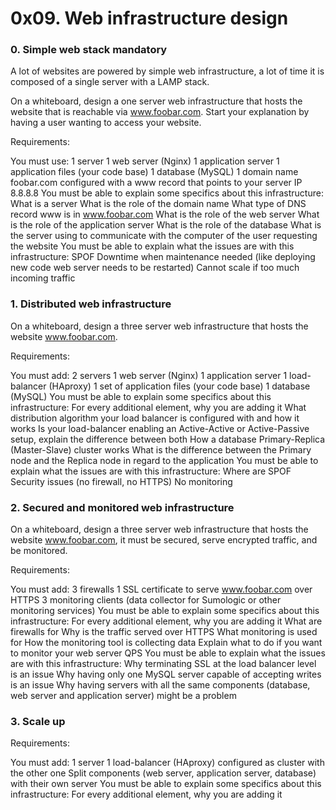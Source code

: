 # 0x09. Web infrastructure design

### 0. Simple web stack mandatory
A lot of websites are powered by simple web infrastructure, a lot of time it is composed of a single server with a LAMP stack.

On a whiteboard, design a one server web infrastructure that hosts the website that is reachable via www.foobar.com. Start your explanation by having a user wanting to access your website.

Requirements:

You must use:
	1 server
	1 web server (Nginx)
	1 application server
	1 application files (your code base)
	1 database (MySQL)
	1 domain name foobar.com configured with a www record that points to your server IP 8.8.8.8
You must be able to explain some specifics about this infrastructure:
	What is a server
	What is the role of the domain name
	What type of DNS record www is in www.foobar.com
	What is the role of the web server
	What is the role of the application server
	What is the role of the database
	What is the server using to communicate with the computer of the user requesting the website
You must be able to explain what the issues are with this infrastructure:
	SPOF
	Downtime when maintenance needed (like deploying new code web server needs to be restarted)
	Cannot scale if too much incoming traffic

### 1. Distributed web infrastructure

On a whiteboard, design a three server web infrastructure that hosts the website www.foobar.com.

Requirements:

You must add:
	2 servers
	1 web server (Nginx)
	1 application server
	1 load-balancer (HAproxy)
	1 set of application files (your code base)
	1 database (MySQL)
You must be able to explain some specifics about this infrastructure:
	For every additional element, why you are adding it
	What distribution algorithm your load balancer is configured with and how it works
	Is your load-balancer enabling an Active-Active or Active-Passive setup, explain the difference between both
	How a database Primary-Replica (Master-Slave) cluster works
	What is the difference between the Primary node and the Replica node in regard to the application
You must be able to explain what the issues are with this infrastructure:
	Where are SPOF
	Security issues (no firewall, no HTTPS)
	No monitoring

### 2. Secured and monitored web infrastructure

On a whiteboard, design a three server web infrastructure that hosts the website www.foobar.com, it must be secured, serve encrypted traffic, and be monitored.

Requirements:

You must add:
	3 firewalls
	1 SSL certificate to serve www.foobar.com over HTTPS
	3 monitoring clients (data collector for Sumologic or other monitoring services)
You must be able to explain some specifics about this infrastructure:
	For every additional element, why you are adding it
	What are firewalls for
	Why is the traffic served over HTTPS
	What monitoring is used for
	How the monitoring tool is collecting data
	Explain what to do if you want to monitor your web server QPS
You must be able to explain what the issues are with this infrastructure:
	Why terminating SSL at the load balancer level is an issue
	Why having only one MySQL server capable of accepting writes is an issue
	Why having servers with all the same components (database, web server and application server) might be a problem

### 3. Scale up

Requirements:

You must add:
	1 server
	1 load-balancer (HAproxy) configured as cluster with the other one
	Split components (web server, application server, database) with their own server
You must be able to explain some specifics about this infrastructure:
	For every additional element, why you are adding it
